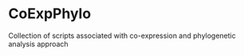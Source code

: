 # CoExpPhylo
Collection of scripts associated with co-expression and phylogenetic analysis approach
